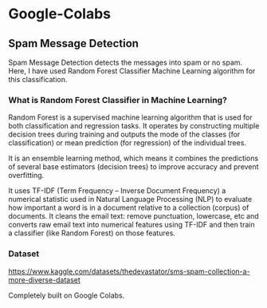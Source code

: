 # Google-Colabs


## Spam Message Detection

Spam Message Detection detects the messages into spam or no spam.
Here, I have used Random Forest Classifier Machine Learning algorithm for this classification.

### What is Random Forest Classifier in Machine Learning?
Random Forest is a supervised machine learning algorithm that is used for both classification and regression tasks. It operates by constructing multiple decision trees during training and outputs the mode of the classes (for classification) or mean prediction (for regression) of the individual trees.

It is an ensemble learning method, which means it combines the predictions of several base estimators (decision trees) to improve accuracy and prevent overfitting.


It uses TF-IDF (Term Frequency – Inverse Document Frequency) a numerical statistic used in Natural Language Processing (NLP) to evaluate how important a word is in a document relative to a collection (corpus) of documents. It cleans the email text: remove punctuation, lowercase, etc and converts raw email text into numerical features using TF-IDF and then train a classifier (like Random Forest) on those features.

### Dataset
https://www.kaggle.com/datasets/thedevastator/sms-spam-collection-a-more-diverse-dataset

Completely built on Google Colabs.


